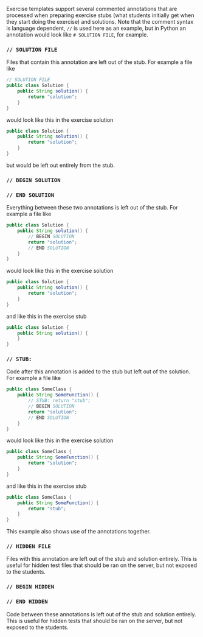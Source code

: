 Exercise templates support several commented annotations that are processed when preparing exercise stubs (what students initially get when they start doing the exercise) and solutions. Note that the comment syntax is language dependent, `//` is used here as an example, but in Python an annotation would look like `# SOLUTION FILE`, for example.

### `// SOLUTION FILE`
Files that contain this annotation are left out of the stub. For example a file like
```Java
// SOLUTION FILE
public class Solution {
    public String solution() {
        return "solution";
    }
}
```
would look like this in the exercise solution
```Java
public class Solution {
    public String solution() {
        return "solution";
    }
}
```
but would be left out entirely from the stub.

### `// BEGIN SOLUTION`
### `// END SOLUTION`
Everything between these two annotations is left out of the stub. For example a file like
```Java
public class Solution {
    public String solution() {
        // BEGIN SOLUTION
        return "solution";
        // END SOLUTION
    }
}
```
would look like this in the exercise solution
```Java
public class Solution {
    public String solution() {
        return "solution";
    }
}
```
and like this in the exercise stub
```Java
public class Solution {
    public String solution() {
    }
}
```

### `// STUB:`
Code after this annotation is added to the stub but left out of the solution.  For example a file like
```Java
public class SomeClass {
    public String SomeFunction() {
        // STUB: return "stub";
        // BEGIN SOLUTION
        return "solution";
        // END SOLUTION
    }
}
```
would look like this in the exercise solution
```Java
public class SomeClass {
    public String SomeFunction() {
        return "solution";
    }
}
```
and like this in the exercise stub
```Java
public class SomeClass {
    public String SomeFunction() {
        return "stub";
    }
}
```
This example also shows use of the annotations together.

### `// HIDDEN FILE`
Files with this annotation are left out of the stub and solution entirely. This is useful for hidden test files that should be ran on the server, but not exposed to the students.

### `// BEGIN HIDDEN`
### `// END HIDDEN`
Code between these annotations is left out of the stub and solution entirely. This is useful for hidden tests that should be ran on the server, but not exposed to the students.
